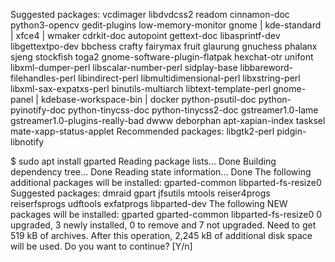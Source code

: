 


Suggested packages:
  vcdimager libdvdcss2 readom cinnamon-doc python3-opencv gedit-plugins low-memory-monitor gnome | kde-standard | xfce4 | wmaker
  cdrkit-doc autopoint gettext-doc libasprintf-dev libgettextpo-dev bbchess crafty fairymax fruit glaurung gnuchess phalanx
  sjeng stockfish toga2 gnome-software-plugin-flatpak hexchat-otr unifont libxml-dumper-perl libscalar-number-perl sidplay-base
  libbareword-filehandles-perl libindirect-perl libmultidimensional-perl libxstring-perl libxml-sax-expatxs-perl
  binutils-multiarch libtext-template-perl gnome-panel | kdebase-workspace-bin | docker python-psutil-doc python-pyinotify-doc
  python-tinycss-doc python-tinycss2-doc gstreamer1.0-lame gstreamer1.0-plugins-really-bad dwww deborphan apt-xapian-index
  tasksel mate-xapp-status-applet
Recommended packages:
  libgtk2-perl pidgin-libnotify



$ sudo apt install gparted 
Reading package lists... Done
Building dependency tree... Done
Reading state information... Done
The following additional packages will be installed:
  gparted-common libparted-fs-resize0
Suggested packages:
  dmraid gpart jfsutils mtools reiser4progs reiserfsprogs udftools exfatprogs
  libparted-dev
The following NEW packages will be installed:
  gparted gparted-common libparted-fs-resize0
0 upgraded, 3 newly installed, 0 to remove and 7 not upgraded.
Need to get 519 kB of archives.
After this operation, 2,245 kB of additional disk space will be used.
Do you want to continue? [Y/n] 

